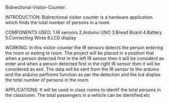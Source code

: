 Bidirectional-Visitor-Counter:

INTRODUCTION:
    Bidirectional visitor counter is a hardware application which finds the total number of persons in a room.

COMPONENTS USED:
    1.IR sensors
    2.Arduino UNO
    3.Bread Board
    4.Battery
    5.Connecting Wires
    6.LCD display
    
 WORKING:
    In this visitor counter the IR sensors detects the person entering the room or exiting te room. The project will be placed in a position that when a person detected first in the left IR sensor then it will be considerd as enter and when a person detected first in the right IR sensor then it will be considered as exit. The data will be sent from the IR sensor to the arduino and the arduino perfroms function as per the detection and the lcd displas the total number of persons in the room.

APPLICATIONS:
    It will be used in class rooms to identif the total persons in the classroom.
    The total passengers in a vehicle can be identified.etc
    
